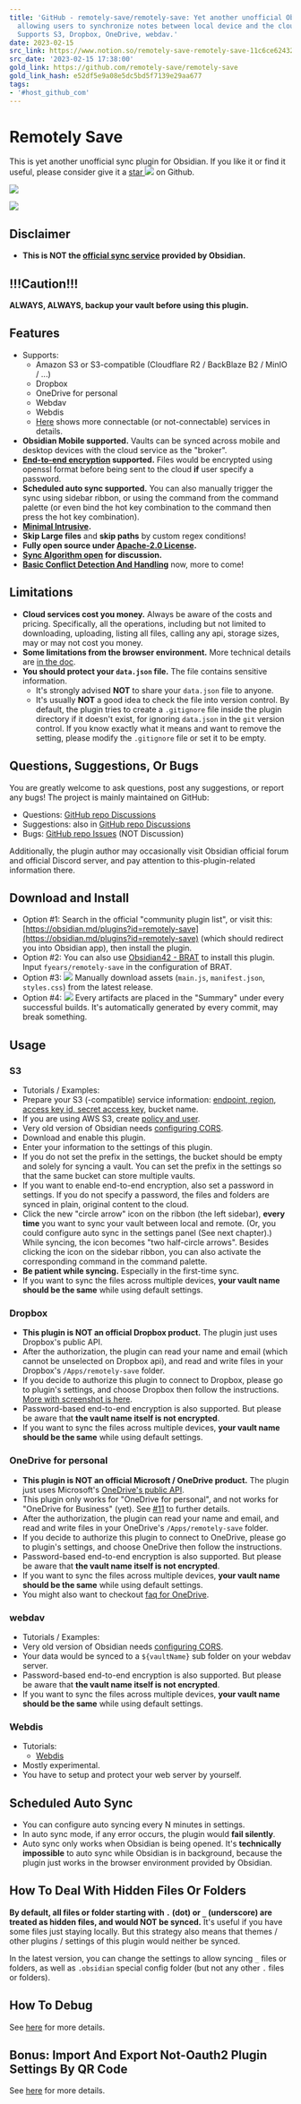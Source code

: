 ```yaml
---
title: 'GitHub - remotely-save/remotely-save: Yet another unofficial Obsidian plugin
  allowing users to synchronize notes between local device and the cloud service.
  Supports S3, Dropbox, OneDrive, webdav.'
date: 2023-02-15
src_link: https://www.notion.so/remotely-save-remotely-save-11c6ce62432448c78c3dd2081f1d8f69
src_date: '2023-02-15 17:38:00'
gold_link: https://github.com/remotely-save/remotely-save
gold_link_hash: e52df5e9a08e5dc5bd5f7139e29aa677
tags:
- '#host_github_com'
---
```


Remotely Save
=============


This is yet another unofficial sync plugin for Obsidian. If you like it or find it useful, please consider give it a [star ![](https://camo.githubusercontent.com/45b49150a49b5f7ef28a82c0e8c133803171a16ffca6392d852212d2dd7f9085/68747470733a2f2f696d672e736869656c64732e696f2f6769746875622f73746172732f6679656172732f72656d6f74656c792d736176653f7374796c653d736f6369616c)](https://github.com/fyears/remotely-save) on Github.


[![](https://github.com/fyears/remotely-save/actions/workflows/auto-build.yml/badge.svg)](https://github.com/fyears/remotely-save/actions/workflows/auto-build.yml)


[![](https://camo.githubusercontent.com/399c14be73ff2e5332aa7f0c9153efaf7333f06284936c2c0e92a5550d6c01e3/68747470733a2f2f696d672e736869656c64732e696f2f6769746875622f646f776e6c6f6164732d7072652f72656d6f74656c792d736176652f72656d6f74656c792d736176652f6c61746573742f6d61696e2e6a733f736f72743d73656d766572)](https://github.com/fyears/remotely-save/releases)


Disclaimer
----------


* **This is NOT the [official sync service](https://obsidian.md/sync) provided by Obsidian.**


!!!Caution!!!
-------------


**ALWAYS, ALWAYS, backup your vault before using this plugin.**


Features
--------


* Supports:
	+ Amazon S3 or S3-compatible (Cloudflare R2 / BackBlaze B2 / MinIO / ...)
	+ Dropbox
	+ OneDrive for personal
	+ Webdav
	+ Webdis
	+ [Here](/remotely-save/remotely-save/blob/master/docs/services_connectable_or_not.md) shows more connectable (or not-connectable) services in details.
* **Obsidian Mobile supported.** Vaults can be synced across mobile and desktop devices with the cloud service as the "broker".
* **[End-to-end encryption](/remotely-save/remotely-save/blob/master/docs/encryption/README.md) supported.** Files would be encrypted using openssl format before being sent to the cloud **if** user specify a password.
* **Scheduled auto sync supported.** You can also manually trigger the sync using sidebar ribbon, or using the command from the command palette (or even bind the hot key combination to the command then press the hot key combination).
* **[Minimal Intrusive](/remotely-save/remotely-save/blob/master/docs/minimal_intrusive_design.md).**
* **Skip Large files** and **skip paths** by custom regex conditions!
* **Fully open source under [Apache-2.0 License](/remotely-save/remotely-save/blob/master/LICENSE).**
* **[Sync Algorithm open](/remotely-save/remotely-save/blob/master/docs/sync_algorithm/v3/intro.md) for discussion.**
* **[Basic Conflict Detection And Handling](/remotely-save/remotely-save/blob/master/docs/sync_algorithm/v3/intro.md)** now, more to come!


Limitations
-----------


* **Cloud services cost you money.** Always be aware of the costs and pricing. Specifically, all the operations, including but not limited to downloading, uploading, listing all files, calling any api, storage sizes, may or may not cost you money.
* **Some limitations from the browser environment.** More technical details are [in the doc](/remotely-save/remotely-save/blob/master/docs/browser_env.md).
* **You should protect your `data.json` file.** The file contains sensitive information.
	+ It's strongly advised **NOT** to share your `data.json` file to anyone.
	+ It's usually **NOT** a good idea to check the file into version control. By default, the plugin tries to create a `.gitignore` file inside the plugin directory if it doesn't exist, for ignoring `data.json` in the `git` version control. If you know exactly what it means and want to remove the setting, please modify the `.gitignore` file or set it to be empty.


Questions, Suggestions, Or Bugs
-------------------------------


You are greatly welcome to ask questions, post any suggestions, or report any bugs! The project is mainly maintained on GitHub:


* Questions: [GitHub repo Discussions](https://github.com/fyears/remotely-save/discussions)
* Suggestions: also in [GitHub repo Discussions](https://github.com/fyears/remotely-save/discussions)
* Bugs: [GitHub repo Issues](https://github.com/fyears/remotely-save/issues) (NOT Discussion)


Additionally, the plugin author may occasionally visit Obsidian official forum and official Discord server, and pay attention to this-plugin-related information there.


Download and Install
--------------------


* Option #1: Search in the official "community plugin list", or visit this: [https://obsidian.md/plugins?id=remotely-save](https://obsidian.md/plugins?id=remotely-save) (which should redirect you into Obsidian app), then install the plugin.
* Option #2: You can also use [Obsidian42 - BRAT](https://github.com/TfTHacker/obsidian42-brat) to install this plugin. Input `fyears/remotely-save` in the configuration of BRAT.
* Option #3: [![](https://camo.githubusercontent.com/9dea936598f09a0312e7a5ed3a983e3ab5d9460e57197f18827b8ad0d2165662/68747470733a2f2f696d672e736869656c64732e696f2f6769746875622f646f776e6c6f6164732d7072652f6679656172732f72656d6f74656c792d736176652f6c61746573742f6d61696e2e6a733f736f72743d73656d766572)](https://github.com/fyears/remotely-save/releases) Manually download assets (`main.js`, `manifest.json`, `styles.css`) from the latest release.
* Option #4: [![](https://github.com/fyears/remotely-save/actions/workflows/auto-build.yml/badge.svg)](https://github.com/fyears/remotely-save/actions/workflows/auto-build.yml) Every artifacts are placed in the "Summary" under every successful builds. It's automatically generated by every commit, may break something.


Usage
-----


### S3


* Tutorials / Examples:
* Prepare your S3 (-compatible) service information: [endpoint, region](https://docs.aws.amazon.com/general/latest/gr/s3.html), [access key id, secret access key](https://docs.aws.amazon.com/sdk-for-javascript/v3/developer-guide/getting-your-credentials.html), bucket name.
* If you are using AWS S3, create [policy and user](/remotely-save/remotely-save/blob/master/docs/remote_services/s3_general/s3_user_policy.md).
* Very old version of Obsidian needs [configuring CORS](/remotely-save/remotely-save/blob/master/docs/remote_services/s3_general/s3_cors_configure.md).
* Download and enable this plugin.
* Enter your information to the settings of this plugin.
* If you do not set the prefix in the settings, the bucket should be empty and solely for syncing a vault. You can set the prefix in the settings so that the same bucket can store multiple vaults.
* If you want to enable end-to-end encryption, also set a password in settings. If you do not specify a password, the files and folders are synced in plain, original content to the cloud.
* Click the new "circle arrow" icon on the ribbon (the left sidebar), **every time** you want to sync your vault between local and remote. (Or, you could configure auto sync in the settings panel (See next chapter).) While syncing, the icon becomes "two half-circle arrows". Besides clicking the icon on the sidebar ribbon, you can also activate the corresponding command in the command palette.
* **Be patient while syncing.** Especially in the first-time sync.
* If you want to sync the files across multiple devices, **your vault name should be the same** while using default settings.


### Dropbox


* **This plugin is NOT an official Dropbox product.** The plugin just uses Dropbox's public API.
* After the authorization, the plugin can read your name and email (which cannot be unselected on Dropbox api), and read and write files in your Dropbox's `/Apps/remotely-save` folder.
* If you decide to authorize this plugin to connect to Dropbox, please go to plugin's settings, and choose Dropbox then follow the instructions. [More with screenshot is here](/remotely-save/remotely-save/blob/master/docs/dropbox_review_material/README.md).
* Password-based end-to-end encryption is also supported. But please be aware that **the vault name itself is not encrypted**.
* If you want to sync the files across multiple devices, **your vault name should be the same** while using default settings.


### OneDrive for personal


* **This plugin is NOT an official Microsoft / OneDrive product.** The plugin just uses Microsoft's [OneDrive's public API](https://docs.microsoft.com/en-us/onedrive/developer/rest-api).
* This plugin only works for "OneDrive for personal", and not works for "OneDrive for Business" (yet). See [#11](https://github.com/fyears/remotely-save/issues/11) to further details.
* After the authorization, the plugin can read your name and email, and read and write files in your OneDrive's `/Apps/remotely-save` folder.
* If you decide to authorize this plugin to connect to OneDrive, please go to plugin's settings, and choose OneDrive then follow the instructions.
* Password-based end-to-end encryption is also supported. But please be aware that **the vault name itself is not encrypted**.
* If you want to sync the files across multiple devices, **your vault name should be the same** while using default settings.
* You might also want to checkout [faq for OneDrive](/remotely-save/remotely-save/blob/master/docs/remote_services/onedrive/README.md).


### webdav


* Tutorials / Examples:
* Very old version of Obsidian needs [configuring CORS](/remotely-save/remotely-save/blob/master/docs/remote_services/webdav_general/webav_cors.md).
* Your data would be synced to a `${vaultName}` sub folder on your webdav server.
* Password-based end-to-end encryption is also supported. But please be aware that **the vault name itself is not encrypted**.
* If you want to sync the files across multiple devices, **your vault name should be the same** while using default settings.


### Webdis


* Tutorials:
	+ [Webdis](/remotely-save/remotely-save/blob/master/docs/remote_services/webdis/README.md)
* Mostly experimental.
* You have to setup and protect your web server by yourself.


Scheduled Auto Sync
-------------------


* You can configure auto syncing every N minutes in settings.
* In auto sync mode, if any error occurs, the plugin would **fail silently**.
* Auto sync only works when Obsidian is being opened. It's **technically impossible** to auto sync while Obsidian is in background, because the plugin just works in the browser environment provided by Obsidian.


How To Deal With Hidden Files Or Folders
----------------------------------------


**By default, all files or folder starting with `.` (dot) or `_` (underscore) are treated as hidden files, and would NOT be synced.** It's useful if you have some files just staying locally. But this strategy also means that themes / other plugins / settings of this plugin would neither be synced.


In the latest version, you can change the settings to allow syncing `_` files or folders, as well as `.obsidian` special config folder (but not any other `.` files or folders).


How To Debug
------------


See [here](/remotely-save/remotely-save/blob/master/docs/how_to_debug/README.md) for more details.


Bonus: Import And Export Not-Oauth2 Plugin Settings By QR Code
--------------------------------------------------------------


See [here](/remotely-save/remotely-save/blob/master/docs/import_export_some_settings.md) for more details.